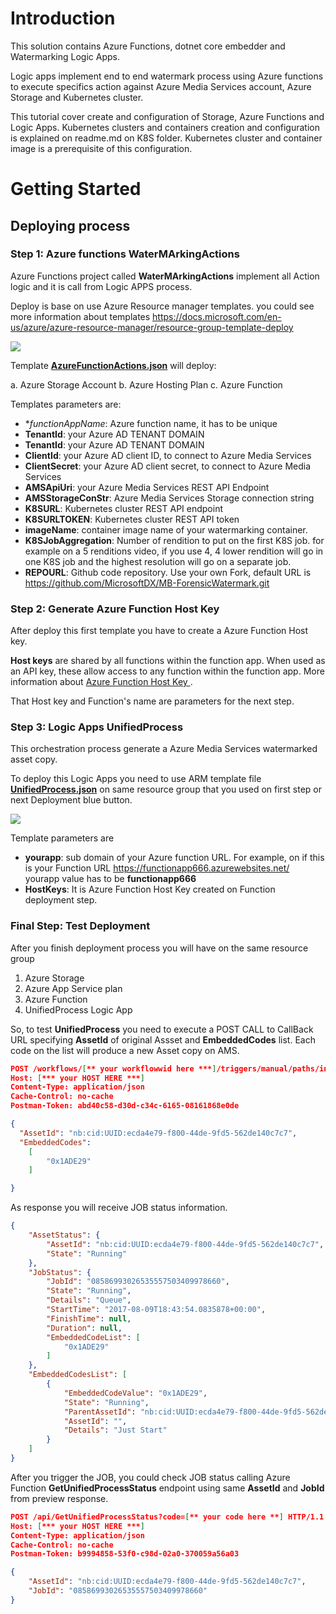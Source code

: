 # Introduction 
This solution contains Azure Functions, dotnet core embedder and Watermarking Logic Apps.

Logic apps implement end to end watermark process using Azure  functions to execute specifics action against Azure Media Services account, Azure Storage and Kubernetes cluster.

This tutorial cover create and configuration of Storage, Azure Functions and Logic Apps. Kubernetes clusters and containers creation and configuration  is explained on readme.md on K8S folder. Kubernetes cluster and container image is a prerequisite  of this configuration.

# Getting Started
## Deploying process


### Step 1: Azure functions WaterMArkingActions
Azure Functions project called **WaterMArkingActions** implement all Action logic and it is call from Logic APPS process.

Deploy is base on use Azure Resource manager templates. you could see more information about templates <a href="https://docs.microsoft.com/en-us/azure/azure-resource-manager/resource-group-template-deploy" target="_blank">https://docs.microsoft.com/en-us/azure/azure-resource-manager/resource-group-template-deploy</a>


<a href="https://portal.azure.com/#create/Microsoft.Template/uri/https%3A%2F%2Fraw.githubusercontent.com%2FMicrosoftDX%2FMB-ForensicWatermark%2Fmaster%2FMB-ForensicWatermark%2FWaterMarking%2FAzureFunctionActions.json" target="_blank">![](http://azuredeploy.net/deploybutton.png)</a>

Template **<a href="https://github.com/MicrosoftDX/MB-ForensicWatermark/blob/master/MB-ForensicWatermark/WaterMarking/AzureFunctionActions.json" target="_blank">AzureFunctionActions.json</a>** will deploy:


a. Azure Storage Account
b. Azure Hosting Plan
c. Azure Function


Templates parameters are:

* **functionAppName*: Azure function name, it has to be unique
* **TenantId**: your Azure AD TENANT DOMAIN
* **TenantId**: your Azure AD TENANT DOMAIN
* **ClientId**: your Azure AD client ID, to connect to Azure Media Services
* **ClientSecret**: your Azure AD client secret, to connect to Azure Media Services
* **AMSApiUri**: your Azure Media Services REST API Endpoint
* **AMSStorageConStr**: Azure Media Services Storage connection string
* **K8SURL**: Kubernetes cluster REST API endpoint
* **K8SURLTOKEN**: Kubernetes cluster REST API token
* **imageName**: container image name of your watermarking container.
* **K8SJobAggregation**: Number of rendition to put on the first K8S job. for example on a 5 renditions video, if you use 4, 4 lower rendition will go in one K8S job and the highest resolution will go on a separate job.
* **REPOURL**: Github code repository. Use your own Fork, default URL is https://github.com/MicrosoftDX/MB-ForensicWatermark.git

### Step 2: Generate Azure Function Host Key

After deploy this first template you have to create a Azure Function Host key. 

**Host keys** are shared by all functions within the function app. When used as an API key, these allow access to any function within the function app. More information about <a href="https://docs.microsoft.com/en-us/azure/azure-functions/functions-bindings-http-webhook#working-with-keys" target="_blank">Azure Function Host Key </a>.

That Host key and Function's name are parameters for the next step. 


### Step 3: Logic Apps UnifiedProcess

This orchestration process generate a Azure Media Services watermarked asset copy.

To deploy this Logic Apps you need to use ARM template  file <a href="https://github.com/MicrosoftDX/MB-ForensicWatermark/blob/master/MB-ForensicWatermark/WaterMarking/UnifiedProcess.json" target="_blank">**UnifiedProcess.json**</a> on same resource group that you used on first step or next Deployment blue button.

<a href="https://portal.azure.com/#create/Microsoft.Template/uri/https%3A%2F%2Fraw.githubusercontent.com%2FMicrosoftDX%2FMB-ForensicWatermark%2Fmaster%2FMB-ForensicWatermark%2FWaterMarking%2FUnifiedProcess.json" target="_blank">![](http://azuredeploy.net/deploybutton.png)</a>

Template parameters are

* **yourapp**: sub domain of your Azure function URL. For example, on if this is your Function URL https://functionapp666.azurewebsites.net/ yourapp value has to be **functionapp666**
* **HostKeys**: It is Azure Function Host Key created on Function deployment step.




### Final Step: Test Deployment 
After you finish deployment process you will have on the same resource group

1.  Azure Storage
2. Azure App Service plan
3. Azure Function
4. UnifiedProcess Logic App


So, to test **UnifiedProcess** you need to execute a POST CALL to CallBack URL specifying **AssetId** of original Assset and **EmbeddedCodes** list. Each code on the list will produce a new Asset copy on AMS.

```json
POST /workflows/[** your workflowwid here ***]/triggers/manual/paths/invoke?api-version=2016-06-01&amp;sp=%2Ftriggers%2Fmanual%2Frun&amp;sv=1.0&amp;sig=[** your sig **] HTTP/1.1
Host: [*** your HOST HERE ***]
Content-Type: application/json
Cache-Control: no-cache
Postman-Token: abd40c58-d30d-c34c-6165-08161868e0de

{
  "AssetId": "nb:cid:UUID:ecda4e79-f800-44de-9fd5-562de140c7c7",
  "EmbeddedCodes": 
    [
    	"0x1ADE29"
    ]

}
```
As response you will receive JOB status information.

```json
{
    "AssetStatus": {
        "AssetId": "nb:cid:UUID:ecda4e79-f800-44de-9fd5-562de140c7c7",
        "State": "Running"
    },
    "JobStatus": {
        "JobId": "08586993026535557503409978660",
        "State": "Running",
        "Details": "Queue",
        "StartTime": "2017-08-09T18:43:54.0835878+00:00",
        "FinishTime": null,
        "Duration": null,
        "EmbeddedCodeList": [
            "0x1ADE29"
        ]
    },
    "EmbeddedCodesList": [
        {
            "EmbeddedCodeValue": "0x1ADE29",
            "State": "Running",
            "ParentAssetId": "nb:cid:UUID:ecda4e79-f800-44de-9fd5-562de140c7c7",
            "AssetId": "",
            "Details": "Just Start"
        }
    ]
}
```

After you trigger the JOB, you could check JOB status calling Azure Function **GetUnifiedProcessStatus** endpoint using same **AssetId** and **JobId** from preview response.
```json
POST /api/GetUnifiedProcessStatus?code=[** your code here **] HTTP/1.1
Host: [*** your HOST HERE ***]
Content-Type: application/json
Cache-Control: no-cache
Postman-Token: b9994858-53f0-c98d-02a0-370059a56a03

{
	"AssetId": "nb:cid:UUID:ecda4e79-f800-44de-9fd5-562de140c7c7",
	"JobId": "08586993026535557503409978660"
}
```
